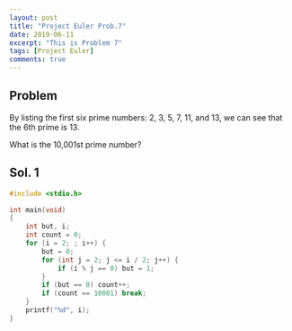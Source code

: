 ```yaml
---
layout: post
title: "Project Euler Prob.7"
date: 2019-06-11
excerpt: "This is Problem 7"
tags: [Project Euler]
comments: true
---
```


## Problem

By listing the first six prime numbers: 2, 3, 5, 7, 11, and 13, we can see that the 6th prime is 13.

What is the 10,001st prime number?

## Sol. 1

```c
#include <stdio.h>

int main(void)
{
    int but, i;
    int count = 0;
    for (i = 2; ; i++) {
        but = 0;
        for (int j = 2; j <= i / 2; j++) {
            if (i % j == 0) but = 1;
        }
        if (but == 0) count++;
        if (count == 10001) break;
    }
    printf("%d", i);
}
```
